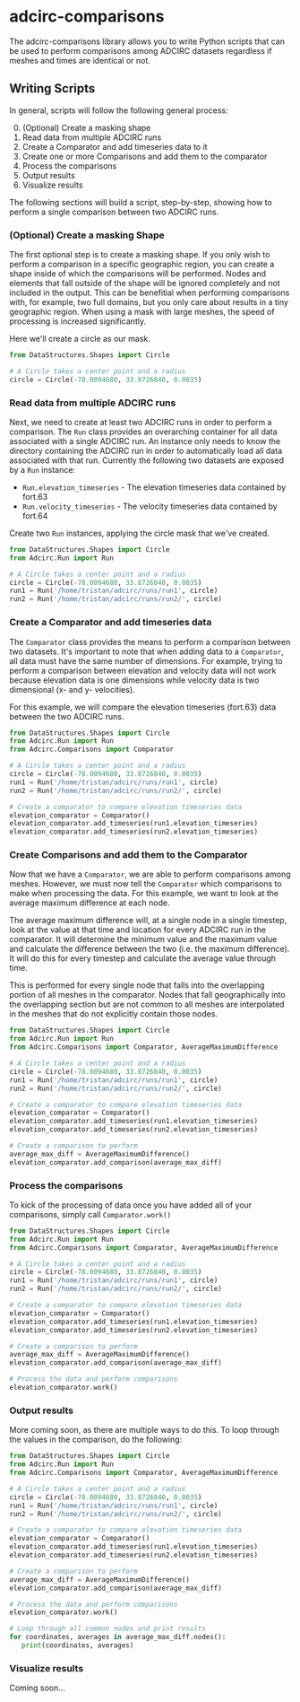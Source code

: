 # adcirc-comparisons

The adcirc-comparisons library allows you to write Python scripts that can be used to perform comparisons among ADCIRC
datasets regardless if meshes and times are identical or not. 

## Writing Scripts

In general, scripts will follow the following general process:

0. (Optional) Create a masking shape
1. Read data from multiple ADCIRC runs
2. Create a Comparator and add timeseries data to it
3. Create one or more Comparisons and add them to the comparator
4. Process the comparisons
5. Output results
6. Visualize results

The following sections will build a script, step-by-step, showing how to perform a single comparison between
two ADCIRC runs.

### (Optional) Create a masking Shape

The first optional step is to create a masking shape. If you only wish to perform a comparison in a specific
geographic region, you can create a shape inside of which the comparisons will be performed. Nodes and elements
that fall outside of the shape will be ignored completely and not included in the output. This can be
benefitial when performing comparisons with, for example, two full domains, but you only care about results
in a tiny geographic region. When using a mask with large meshes, the speed of processing is increased
significantly.

Here we'll create a circle as our mask.

```python
from DataStructures.Shapes import Circle

# A Circle takes a center point and a radius
circle = Circle(-78.0094680, 33.8726840, 0.0035)
```

### Read data from multiple ADCIRC runs
Next, we need to create at least two ADCIRC runs in order to perform a comparison. The ```Run``` class
provides an overarching container for all data associated with a single ADCIRC run.
An instance only needs to know the directory containing the ADCIRC run in order to automatically
load all data associated with that run. Currently the following two datasets are exposed by a ```Run```
instance:

* ```Run.elevation_timeseries``` - The elevation timeseries data contained by fort.63
* ```Run.velocity_timeseries``` - The velocity timeseries data contained by fort.64

Create two ```Run``` instances, applying the circle mask that we've created.

```python
from DataStructures.Shapes import Circle
from Adcirc.Run import Run

# A Circle takes a center point and a radius
circle = Circle(-78.0094680, 33.8726840, 0.0035)
run1 = Run('/home/tristan/adcirc/runs/run1', circle)
run2 = Run('/home/tristan/adcirc/runs/run2/', circle)
```

### Create a Comparator and add timeseries data
The ```Comparator``` class provides the means to perform a comparison between two datasets. It's important to note
that when adding data to a ```Comparator```, all data must have the same number of dimensions. For example,
trying to perform a comparison between elevation and velocity data will not work because elevation data is
one dimensions while velocity data is two dimensional (x- and y- velocities).

For this example, we will compare the elevation timeseries (fort.63) data between the two ADCIRC runs.

```python
from DataStructures.Shapes import Circle
from Adcirc.Run import Run
from Adcirc.Comparisons import Comparator

# A Circle takes a center point and a radius
circle = Circle(-78.0094680, 33.8726840, 0.0035)
run1 = Run('/home/tristan/adcirc/runs/run1', circle)
run2 = Run('/home/tristan/adcirc/runs/run2/', circle)

# Create a comparator to compare elevation timeseries data
elevation_comparator = Comparator()
elevation_comparator.add_timeseries(run1.elevation_timeseries)
elevation_comparator.add_timeseries(run2.elevation_timeseries)
```

### Create Comparisons and add them to the Comparator
Now that we have a ```Comparator```, we are able to perform comparisons among meshes. However, we must now
tell the ```Comparator``` which comparisons to make when processing the data. For this example, we want to
look at the average maximum difference at each node.

The average maximum difference will, at a single node in a single timestep, look at the value at that time
and location for every ADCIRC run in the comparator. It will determine the minimum value and the maximum value
and calculate the difference between the two (i.e. the maximum difference). It will do this for every timestep
and calculate the average value through time. 

This is performed for every single node that falls into the
overlapping portion of all meshes in the comparator. Nodes that fall geographically into the overlapping section
but are not common to all meshes are interpolated in the meshes that do not explicitly contain those nodes.

```python
from DataStructures.Shapes import Circle
from Adcirc.Run import Run
from Adcirc.Comparisons import Comparator, AverageMaximumDifference

# A Circle takes a center point and a radius
circle = Circle(-78.0094680, 33.8726840, 0.0035)
run1 = Run('/home/tristan/adcirc/runs/run1', circle)
run2 = Run('/home/tristan/adcirc/runs/run2/', circle)

# Create a comparator to compare elevation timeseries data
elevation_comparator = Comparator()
elevation_comparator.add_timeseries(run1.elevation_timeseries)
elevation_comparator.add_timeseries(run2.elevation_timeseries)

# Create a comparison to perform
average_max_diff = AverageMaximumDifference()
elevation_comparator.add_comparison(average_max_diff)
```

### Process the comparisons
To kick of the processing of data once you have added all of your comparisons,
simply call ```Comparator.work()```

```python
from DataStructures.Shapes import Circle
from Adcirc.Run import Run
from Adcirc.Comparisons import Comparator, AverageMaximumDifference

# A Circle takes a center point and a radius
circle = Circle(-78.0094680, 33.8726840, 0.0035)
run1 = Run('/home/tristan/adcirc/runs/run1', circle)
run2 = Run('/home/tristan/adcirc/runs/run2/', circle)

# Create a comparator to compare elevation timeseries data
elevation_comparator = Comparator()
elevation_comparator.add_timeseries(run1.elevation_timeseries)
elevation_comparator.add_timeseries(run2.elevation_timeseries)

# Create a comparison to perform
average_max_diff = AverageMaximumDifference()
elevation_comparator.add_comparison(average_max_diff)

# Process the data and perform comparisons
elevation_comparator.work()
```

### Output results

More coming soon, as there are multiple ways to do this. To loop through the values
in the comparison, do the following:

```python
from DataStructures.Shapes import Circle
from Adcirc.Run import Run
from Adcirc.Comparisons import Comparator, AverageMaximumDifference

# A Circle takes a center point and a radius
circle = Circle(-78.0094680, 33.8726840, 0.0035)
run1 = Run('/home/tristan/adcirc/runs/run1', circle)
run2 = Run('/home/tristan/adcirc/runs/run2/', circle)

# Create a comparator to compare elevation timeseries data
elevation_comparator = Comparator()
elevation_comparator.add_timeseries(run1.elevation_timeseries)
elevation_comparator.add_timeseries(run2.elevation_timeseries)

# Create a comparison to perform
average_max_diff = AverageMaximumDifference()
elevation_comparator.add_comparison(average_max_diff)

# Process the data and perform comparisons
elevation_comparator.work()

# Loop through all common nodes and print results
for coordinates, averages in average_max_diff.nodes():
   print(coordinates, averages)
```

### Visualize results

Coming soon...
